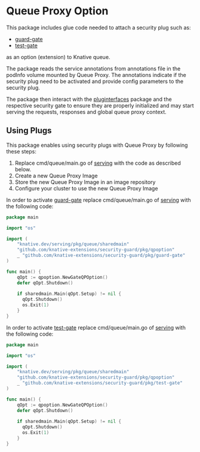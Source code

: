 # Queue Proxy Option

This package includes glue code needed to attach a security plug such as:

- [guard-gate](../guard-gate)
- [test-gate](../test-gate)

as an option (extension) to Knative queue.

The package reads the service annotations from annotations file in the podInfo volume mounted by Queue Proxy. The annotations indicate if the security plug need to be activated and provide config parameters to the security plug.

The package then interact with the [pluginterfaces](../pluginterfaces) package and the respective security gate to ensure they are properly initialized and may start serving the requests, responses and global queue proxy context.

## Using Plugs

This package enables using security plugs with Queue Proxy by following these steps:

1. Replace cmd/queue/main.go of [serving](https://github.com/knative/serving) with the code as described below.
1. Create a new Queue Proxy Image
1. Store the new Queue Proxy Image in an image repository
1. Configure your cluster to use the new Queue Proxy Image

In order to activate [guard-gate](../guard-gate) replace cmd/queue/main.go of [serving](https://github.com/knative/serving) with the following code:

```go
package main

import "os"

import (
    "knative.dev/serving/pkg/queue/sharedmain"
    "github.com/knative-extensions/security-guard/pkg/qpoption"
    _ "github.com/knative-extensions/security-guard/pkg/guard-gate"
)

func main() {
    qOpt := qpoption.NewGateQPOption()
    defer qOpt.Shutdown()
    
    if sharedmain.Main(qOpt.Setup) != nil {
      qOpt.Shutdown()
      os.Exit(1)
    }
} 

```

In order to activate [test-gate](../test-gate) replace cmd/queue/main.go of [serving](https://github.com/knative/serving) with the following code:

```go
package main

import "os"

import (
    "knative.dev/serving/pkg/queue/sharedmain"
    "github.com/knative-extensions/security-guard/pkg/qpoption"
    _ "github.com/knative-extensions/security-guard/pkg/test-gate"
)

func main() {
    qOpt := qpoption.NewGateQPOption()
    defer qOpt.Shutdown()
    
    if sharedmain.Main(qOpt.Setup) != nil {
      qOpt.Shutdown()
      os.Exit(1)
    }
} 

```
